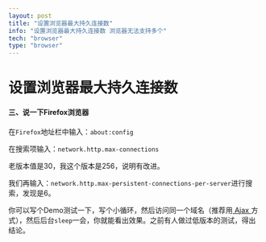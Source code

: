 ```yaml
---
layout: post
title: "设置浏览器最大持久连接数"
info: "设置浏览器最大持久连接数 浏览器无法支持多个"
tech: "browser"
type: "browser"
---
```







# 设置浏览器最大持久连接数





#### 三、说一下Firefox浏览器

在`Firefox`地址栏中输入：`about:config`

在搜索项输入：`network.http.max-connections`

老版本值是30，我这个版本是256，说明有改进。



我们再输入：`network.http.max-persistent-connections-per-server`进行搜索，发现是6。



你可以写个Demo测试一下，写个小循环，然后访问同一个域名（推荐用[ Ajax  ](https://cloud.tencent.com/developer/tools/blog-entry?target=http%3A%2F%2Fwww.sojson.com%2Ftag_ajax.html&source=article&objectId=1683127)方式），然后后台`sleep`一会，你就能看出效果。之前有人做过低版本的测试，得出结论。
